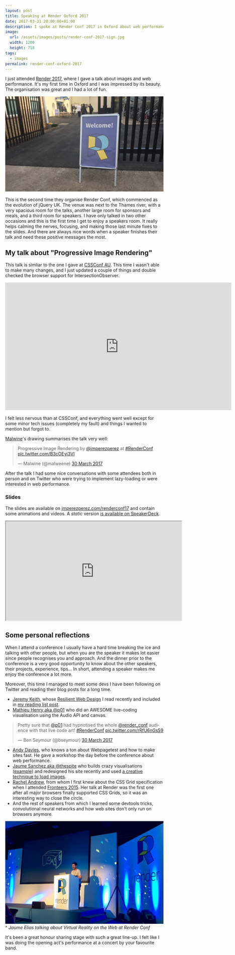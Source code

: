 ```yaml
---
layout: post
title: Speaking at Render Oxford 2017
date: 2017-03-31 20:00:00+01:00
description: I spoke at Render Conf 2017 in Oxford about web performance and images.
image:
  url: /assets/images/posts/render-conf-2017-sign.jpg
  width: 1200
  height: 718
tags:
  - images
permalink: render-conf-oxford-2017
---
```


I just attended [Render 2017](http://www.render-conf.com), where I gave a talk about images and web performance. It's my first time in Oxford and I was impressed by its beauty. The organisation was great and I had a lot of fun.

[![The Render Conf 2017 sign by the entrance of King's Centre](/assets/images/posts/render-conf-2017-sign.jpg)](/assets/images/posts/render-conf-2017-sign.jpg)

<!-- more -->

This is the second time they organise Render Conf, which commenced as the evolution of jQuery UK. The venue was next to the Thames river, with a very spacious room for the talks, another large room for sponsors and meals, and a third room for speakers. I have only talked in two other occasions and this is the first time I get to enjoy a speakers room. It really helps calming the nerves, focusing, and making those last minute fixes to the slides. And there are always nice words when a speaker finishes their talk and need these positive messages the most.

## My talk about "Progressive Image Rendering"
This talk is simliar to the one I gave at [CSSConf AU](/cssconf-au-2016). This time I wasn't able to make many changes, and I just updated a couple of things and double checked the browser support for IntersectionObserver.

<div class="videoWrapper">
<iframe width="720" height="405" src="https://www.youtube.com/embed/S70xyRYCNdY?list=PLBzScQzZ83I_n5kvxmUaRNZvc_vsCuEQD" frameborder="0" allowfullscreen></iframe>
</div>

I felt less nervous than at CSSConf, and everything went well except for some minor tech issues (completely my fault) and things I wanted to mention but forgot to.

[Malwine](https://twitter.com/malweene)'s drawing summarises the talk very well:

<blockquote class="twitter-tweet" data-lang="en-gb"><p lang="en" dir="ltr">Progressive Image Rendering by <a href="https://twitter.com/jmperezperez">@jmperezperez</a> at <a href="https://twitter.com/hashtag/RenderConf?src=hash">#RenderConf</a> <a href="https://t.co/B3cOEyi3VI">pic.twitter.com/B3cOEyi3VI</a></p>&mdash; Malwine (@malweene) <a href="https://twitter.com/malweene/status/847487007018418176">30 March 2017</a></blockquote>

After the talk I had some nice conversations with some attendees both in person and on Twitter who were trying to implement lazy-loading or were interested in web performance.

### Slides

The slides are available on [jmperezperez.com/renderconf17](https://jmperezperez.com/renderconf17/) and contain some animations and videos. A _static_ version [is available on SpeakerDeck](https://speakerdeck.com/jmperez/progressive-image-rendering-1).

<div class="videoWrapper">
<iframe width="560" height="315" src="https://speakerdeck.com/player/90be5b09730b45618fe43359ee2877ba"></iframe>
</div>

## Some personal reflections
When I attend a conference I usually have a hard time breaking the ice and talking with other people, but when you are the speaker it makes lot easier since people recognises you and approach. And the dinner prior to the conference is a very good opportunity to know about the other speakers, their projects, experience, tips... In short, attending a speaker makes me enjoy the conference a lot more.

Moreover, this time I managed to meet some devs I have been following on Twitter and reading their blog posts for a long time.
- [Jeremy Keith](https://adactio.com/), whose [Resilient Web Design](https://resilientwebdesign.com/) I read recently and included in [my reading list post](/2017-01-reading-list).
- [Mathieu Henry aka @p01](http://www.p01.org/) who did an AWESOME live-coding visualisation using the Audio API and canvas.

<blockquote class="twitter-tweet" data-lang="en-gb"><p lang="en" dir="ltr">Pretty sure that <a href="https://twitter.com/p01">@p01</a> had hypnotised the whole <a href="https://twitter.com/render_conf">@render_conf</a> audience with that live code art! <a href="https://twitter.com/hashtag/RenderConf?src=hash">#RenderConf</a> <a href="https://t.co/rRfU6nGs59">pic.twitter.com/rRfU6nGs59</a></p>&mdash; Ben Seymour (@bseymour) <a href="https://twitter.com/bseymour/status/847470593171636227">30 March 2017</a></blockquote>

- [Andy Davies](https://andydavies.me/), who knows a ton about Webpagetest and how to make sites fast. He gave a workshop the day before the conference about web performance.
- [Jaume Sanchez aka @thespite](https://www.clicktorelease.com/) who builds crazy visualisations ([example](https://www.clicktorelease.com/code/polygon-shredder/)) and redesigned his site recently and used [a creative technique to load images](/more-progressive-image-loading#Clicktorelease).
- [Rachel Andrew](https://rachelandrew.co.uk/), from whom I first knew about the CSS Grid specification when I attended [Fronteers 2015](/fronteers-2015). Her talk at Render was the first one after all major browsers finally supported CSS Grids, so it was an interesting way to close the circle.
- And the rest of speakers from which I learned some devtools tricks, convolutional neural networks and how web sites don't only run on browsers anymore.

[![Jaume Elias (thespite) talking about Virtual Reality on the Web at Render Conf](/assets/images/posts/render-conf-jaume-elias.jpg)](/assets/images/posts/render-conf-jaume-elias.jpg)
^ _Jaume Elias talking about Virtual Reality on the Web at Render Conf_

It's been a great honour sharing stage with such a great line-up. I felt like I was doing the opening act's performance at a concert by your favourite band.